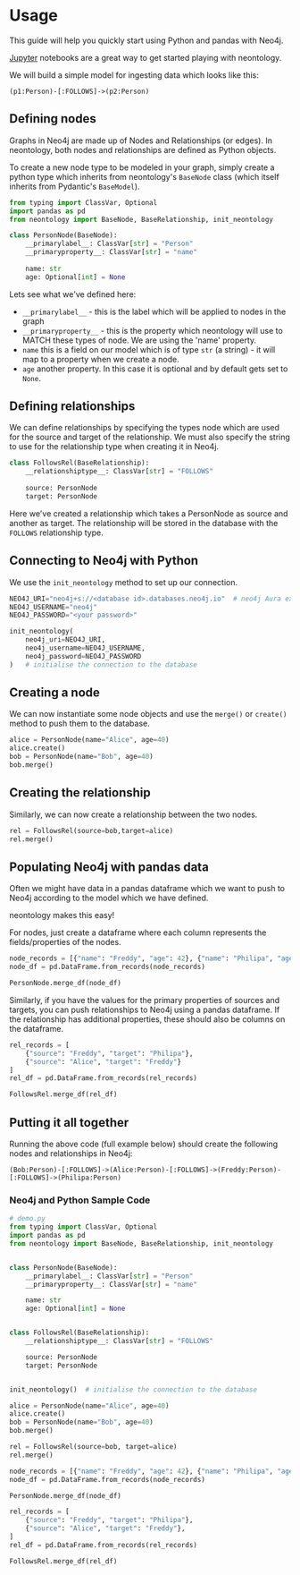 # Usage

This guide will help you quickly start using Python and pandas with Neo4j.

[Jupyter](https://jupyter.org/) notebooks are a great way to get started playing with neontology.

We will build a simple model for ingesting data which looks like this:

```cypher
(p1:Person)-[:FOLLOWS]->(p2:Person)
```

## Defining nodes

Graphs in Neo4j are made up of Nodes and Relationships (or edges). In neontology, both nodes and relationships are defined as Python objects.

To create a new node type to be modeled in your graph, simply create a python type which inherits from neontology's `BaseNode` class (which itself inherits from Pydantic's `BaseModel`).

```python
from typing import ClassVar, Optional
import pandas as pd
from neontology import BaseNode, BaseRelationship, init_neontology

class PersonNode(BaseNode):
    __primarylabel__: ClassVar[str] = "Person"
    __primaryproperty__: ClassVar[str] = "name"
    
    name: str
    age: Optional[int] = None
```

Lets see what we've defined here:

* `__primarylabel__` - this is the label which will be applied to nodes in the graph
* `__primaryproperty__` - this is the property which neontology will use to MATCH these types of node. We are using the 'name' property.
* `name` this is a field on our model which is of type `str` (a string) - it will map to a property when we create a node.
* `age` another property. In this case it is optional and by default gets set to `None`.

## Defining relationships

We can define relationships by specifying the types node which are used for the source and target of the relationship. We must also specify the string to use for the relationship type when creating it in Neo4j.

```python
class FollowsRel(BaseRelationship):
    __relationshiptype__: ClassVar[str] = "FOLLOWS"
    
    source: PersonNode
    target: PersonNode
```

Here we've created a relationship which takes a PersonNode as source and another as target. The relationship will be stored in the database with the `FOLLOWS` relationship type.

## Connecting to Neo4j with Python

We use the `init_neontology` method to set up our connection.

```python
NEO4J_URI="neo4j+s://<database id>.databases.neo4j.io"  # neo4j Aura example
NEO4J_USERNAME="neo4j"
NEO4J_PASSWORD="<your password>"

init_neontology(
    neo4j_uri=NEO4J_URI,
    neo4j_username=NEO4J_USERNAME,
    neo4j_password=NEO4J_PASSWORD
)   # initialise the connection to the database
```

## Creating a node

We can now instantiate some node objects and use the `merge()` or `create()` method to push them to the database.

```python
alice = PersonNode(name="Alice", age=40)
alice.create()
bob = PersonNode(name="Bob", age=40)
bob.merge()
```

## Creating the relationship

Similarly, we can now create a relationship between the two nodes.

```python
rel = FollowsRel(source=bob,target=alice)
rel.merge()
```

## Populating Neo4j with pandas data

Often we might have data in a pandas dataframe which we want to push to Neo4j according to the model which we have defined.

neontology makes this easy!

For nodes, just create a dataframe where each column represents the fields/properties of the nodes.

```python
node_records = [{"name": "Freddy", "age": 42}, {"name": "Philipa", "age":42}]
node_df = pd.DataFrame.from_records(node_records)

PersonNode.merge_df(node_df)
```

Similarly, if you have the values for the primary properties of sources and targets, you can push relationships to Neo4j using a pandas dataframe. If the relationship has additional properties, these should also be columns on the dataframe.

```python
rel_records = [
    {"source": "Freddy", "target": "Philipa"},
    {"source": "Alice", "target": "Freddy"}
]
rel_df = pd.DataFrame.from_records(rel_records)

FollowsRel.merge_df(rel_df)
```

## Putting it all together

Running the above code (full example below) should create the following nodes and relationships in Neo4j:

```cypher
(Bob:Person)-[:FOLLOWS]->(Alice:Person)-[:FOLLOWS]->(Freddy:Person)-[:FOLLOWS]->(Philipa:Person)
```

### Neo4j and Python Sample Code

```python
# demo.py
from typing import ClassVar, Optional
import pandas as pd
from neontology import BaseNode, BaseRelationship, init_neontology


class PersonNode(BaseNode):
    __primarylabel__: ClassVar[str] = "Person"
    __primaryproperty__: ClassVar[str] = "name"

    name: str
    age: Optional[int] = None


class FollowsRel(BaseRelationship):
    __relationshiptype__: ClassVar[str] = "FOLLOWS"

    source: PersonNode
    target: PersonNode


init_neontology()  # initialise the connection to the database

alice = PersonNode(name="Alice", age=40)
alice.create()
bob = PersonNode(name="Bob", age=40)
bob.merge()

rel = FollowsRel(source=bob, target=alice)
rel.merge()

node_records = [{"name": "Freddy", "age": 42}, {"name": "Philipa", "age": 42}]
node_df = pd.DataFrame.from_records(node_records)

PersonNode.merge_df(node_df)

rel_records = [
    {"source": "Freddy", "target": "Philipa"},
    {"source": "Alice", "target": "Freddy"},
]
rel_df = pd.DataFrame.from_records(rel_records)

FollowsRel.merge_df(rel_df)
```
